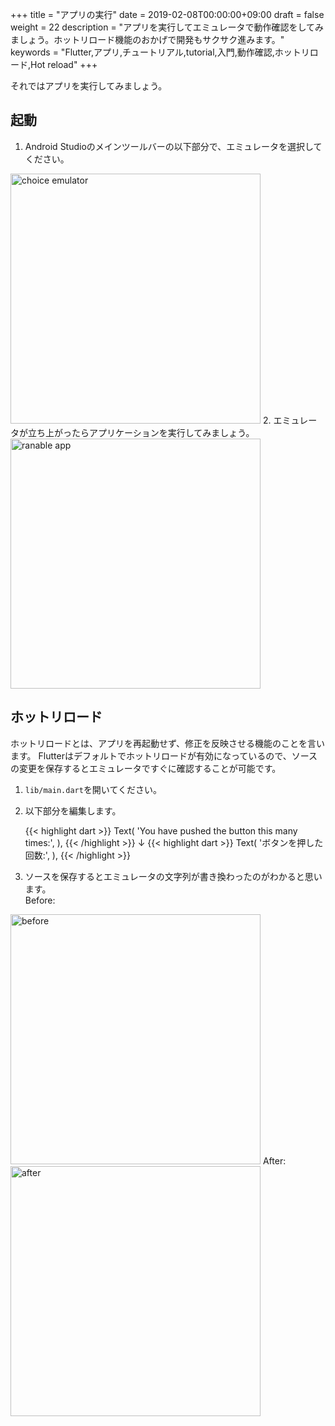 +++
title = "アプリの実行"
date = 2019-02-08T00:00:00+09:00
draft = false
weight = 22
description = "アプリを実行してエミュレータで動作確認をしてみましょう。ホットリロード機能のおかげで開発もサクサク進みます。"
keywords = "Flutter,アプリ,チュートリアル,tutorial,入門,動作確認,ホットリロード,Hot reload"
+++

それではアプリを実行してみましょう。

## 起動

1. Android Studioのメインツールバーの以下部分で、エミュレータを選択してください。
<img src="https://flutter.ctrnost.com/images/tutorial/02/01_emulator.png" width="400px" alt="choice emulator">
2. エミュレータが立ち上がったらアプリケーションを実行してみましょう。
<img src="https://flutter.ctrnost.com/images/tutorial/02/02_app_build.png" width="400px" alt="ranable app">

## ホットリロード

ホットリロードとは、アプリを再起動せず、修正を反映させる機能のことを言います。
Flutterはデフォルトでホットリロードが有効になっているので、ソースの変更を保存するとエミュレータですぐに確認することが可能です。

1. ``lib/main.dart``を開いてください。
2. 以下部分を編集します。

    {{< highlight dart >}}
    Text(
      'You have pushed the button this many times:',
    ),
    {{< /highlight >}}
    ↓
    {{< highlight dart >}}
    Text(
      'ボタンを押した回数:',
    ),
    {{< /highlight >}}
    
3. ソースを保存するとエミュレータの文字列が書き換わったのがわかると思います。   
Before:   
<img src="https://flutter.ctrnost.com/images/tutorial/02/03_before.png" width="400px" alt="before">   
After:  
<img src="https://flutter.ctrnost.com/images/tutorial/02/04_after.png" width="400px" alt="after">
